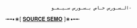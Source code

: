   
                     الـسـورس خـاص بـسـورس سـيـمـو-


╼╼•✬[  [𝐒𝐎𝐔𝐑𝐂𝐄 𝐒𝐄𝐌𝐎](https://t.me/SEMO8L)  ]✬•╾╾
